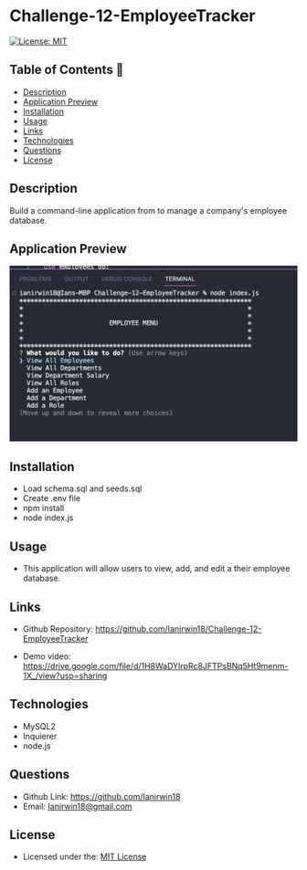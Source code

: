 # Challenge-12-EmployeeTracker

[![License: MIT](https://img.shields.io/badge/License-MIT-yellow.svg)](https://opensource.org/licenses/MIT)

## Table of Contents 📑

- [Description](#description)
- [Application Preview](#application-preview)
- [Installation](#installation)
- [Usage](#usage)
- [Links](#links)
- [Technologies](#technologies)
- [Questions](#questions)
- [License](#license)

## Description

Build a command-line application from to manage a company's employee database.

## Application Preview

<p align="left">
    <img alt="employeeTrackerDemo" src="./assets/demo.png">
</p>

## Installation

- Load schema.sql and seeds.sql
- Create .env file
- npm install
- node index.js

## Usage

- This application will allow users to view, add, and edit a their employee database.

## Links

- Github Repository: https://github.com/Ianirwin18/Challenge-12-EmployeeTracker

- Demo video: https://drive.google.com/file/d/1H8WaDYlrpRc8JFTPsBNq5Ht9menm-1X_/view?usp=sharing

## Technologies

- MySQL2
- Inquierer
- node.js

## Questions

- Github Link: https://github.com/Ianirwin18
- Email: Ianirwin18@gmail.com

## License

- Licensed under the: [MIT License](https://opensource.org/licenses/MIT)
